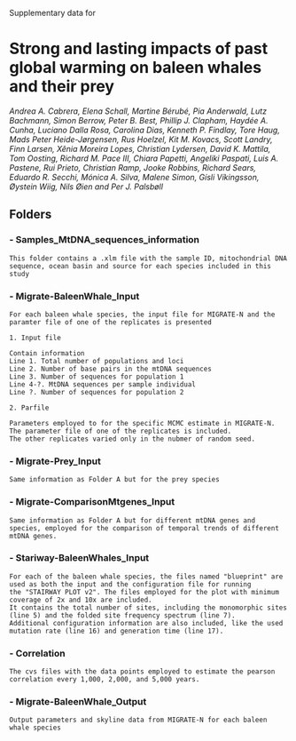 Supplementary data for
# Strong and lasting impacts of past global warming on baleen whales and their prey

*Andrea A. Cabrera, Elena Schall, Martine Bérubé, Pia Anderwald, Lutz Bachmann, Simon Berrow, Peter B. Best, Phillip J. Clapham, Haydée A. Cunha, Luciano Dalla Rosa, Carolina Dias, Kenneth P. Findlay, Tore Haug, Mads Peter Heide-Jørgensen, Rus Hoelzel, Kit M. Kovacs, Scott Landry, Finn Larsen, Xênia Moreira Lopes, Christian Lydersen, David K. Mattila, Tom Oosting, Richard M. Pace III, Chiara Papetti, Angeliki Paspati, Luis A. Pastene, Rui Prieto, Christian Ramp, Jooke Robbins, Richard Sears, Eduardo R. Secchi, Mónica A. Silva, Malene Simon, Gísli Víkingsson, Øystein Wiig, Nils Øien and Per J. Palsbøll* 



## Folders
### - Samples_MtDNA_sequences_information
	
	This folder contains a .xlm file with the sample ID, mitochondrial DNA sequence, ocean basin and source for each species included in this study
	
### - Migrate-BaleenWhale_Input
	
	For each baleen whale species, the input file for MIGRATE-N and the paramter file of one of the replicates is presented
	
	1. Input file
	
	Contain information
	Line 1. Total number of populations and loci
	Line 2. Number of base pairs in the mtDNA sequences
	Line 3. Number of sequences for population 1
	Line 4-?. MtDNA sequences per sample individual
	Line ?. Number of sequences for population 2
	
	2. Parfile
	
	Parameters employed to for the specific MCMC estimate in MIGRATE-N. The parameter file of one of the replicates is included. 
	The other replicates varied only in the nubmer of random seed.

### - Migrate-Prey_Input

	Same information as Folder A but for the prey species 
	
### - Migrate-ComparisonMtgenes_Input

	Same information as Folder A but for different mtDNA genes and species, employed for the comparison of temporal trends of different mtDNA genes.

### - Stariway-BaleenWhales_Input

	For each of the baleen whale species, the files named "blueprint" are used as both the input and the configuration file for running 
	the "STAIRWAY PLOT v2". The files employed for the plot with minimum coverage of 2x and 10x are included. 
	It contains the total number of sites, including the monomorphic sites (line 5) and the folded site frequency spectrum (line 7).
	Additional configuration information are also included, like the used mutation rate (line 16) and generation time (line 17).

### - Correlation

	The cvs files with the data points employed to estimate the pearson correlation every 1,000, 2,000, and 5,000 years.

### - Migrate-BaleenWhale_Output

	Output parameters and skyline data from MIGRATE-N for each baleen whale species
